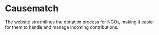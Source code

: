 # Causematch
The website streamlines the donation process for  NGOs, making it easier for them to handle and  manage incoming contributions.
